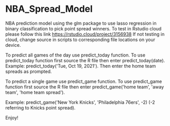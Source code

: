 # NBA_Spread_Model
NBA prediction model using the glm package to use lasso regression in binary classification to pick point spread winners.
To test in Rstudio cloud please follow this link https://rstudio.cloud/project/3156938
If not testing in cloud, change source in scripts to corresponding file locations on your device.

To predict all games of the day use predict_today function.
To use predict_today function first source the R file then enter predict_today(date).
Example: predict_today('Tue, Oct 19, 2021').
Then enter the home team spreads as prompted.

To predict a single game use predict_game function.
To use predict_game function first source the R file then enter predict_game('home team', 'away team', 'home team spread').

Example: predict_game('New York Knicks', 'Philadelphia 76ers', -2) (-2 referring to Knicks point spread).

Enjoy!
